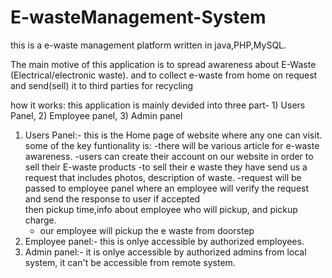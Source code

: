 # E-wasteManagement-System
this is a e-waste management platform written in java,PHP,MySQL.

The main motive of this application is to spread awareness about E-Waste (Electrical/electronic waste). and to collect e-waste from home on request and send(sell) it to third parties for recycling


how it works:
this application is mainly devided into three part- 1) Users Panel, 2) Employee panel, 3) Admin panel

1) Users Panel:- this is the Home page of website where any one can visit. some of the key funtionality is:
      -there will be various article for e-waste awareness.
      -users can create their account on our website in order to sell their E-waste products
      -to sell their e waste they have send us a request that includes photos, description of waste.
      -request will be passed to employee panel where an employee will verify the request and send the response to user if accepted       
       then pickup time,info about employee who will pickup, and pickup charge.
      - our employee will pickup the e waste from doorstep
2) Employee panel:- this is onlye accessible by authorized employees. 
3) Admin panel:- it is onlye accessible by authorized admins from local system, it can't be accessible from remote system.
